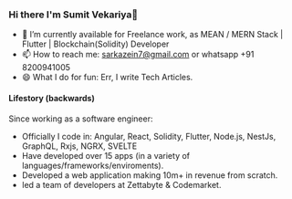 ### Hi there I'm Sumit Vekariya👋

- 🔭 I’m currently available for Freelance work, as MEAN / MERN Stack | Flutter | Blockchain(Solidity) Developer
- 📫 How to reach me: sarkazein7@gmail.com or whatsapp +91 8200941005
- 😄 What I do for fun: Err, I write Tech Articles.


#### Lifestory (backwards)
Since working as a software engineer:

- Officially I code in:  Angular, React, Solidity, Flutter, Node.js, NestJs, GraphQL, Rxjs, NGRX, SVELTE
- Have developed over 15 apps (in a variety of languages/frameworks/enviroments).
- Developed a web application making 10m+ in revenue from scratch.
- led a team of developers at Zettabyte & Codemarket.
